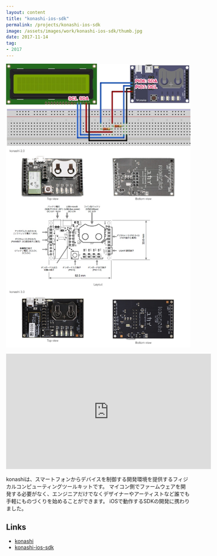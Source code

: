 ```yaml
---
layout: content
title: "konashi-ios-sdk"
permalink: /projects/konashi-ios-sdk
image: /assets/images/work/konashi-ios-sdk/thumb.jpg
date: 2017-11-14
tag:
- 2017
---
```


![](/assets/images/work/konashi-ios-sdk/top.jpg)
![](/assets/images/work/konashi-ios-sdk/sub.jpg)

<iframe width="560" height="315" src="https://www.youtube.com/embed/PK-boEFdObk" title="YouTube video player" frameborder="0" allow="accelerometer; autoplay; clipboard-write; encrypted-media; gyroscope; picture-in-picture; web-share" allowfullscreen></iframe>

konashiは、スマートフォンからデバイスを制御する開発環境を提供するフィジカルコンピューティングツールキットです。
マイコン側でファームウェアを開発する必要がなく、エンジニアだけでなくデザイナーやアーティストなど誰でも手軽にものづくりを始めることができます。
iOSで動作するSDKの開発に携わりました。

## Links
- [konashi](http://konashi.ux-xu.com)
- [konashi-ios-sdk](https://github.com/YUKAI/konashi-ios-sdk)